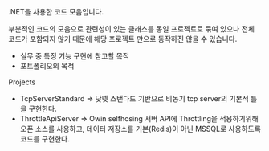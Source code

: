 .NET을 사용한 코드 모음입니다.

부분적인 코드의 모음으로 관련성이 있는 클래스를 동일 프로젝트로 묶여 있으나 전체 코드가 포함되지 않기 때문에 해당 프로젝트 만으로 동작하진 않을 수 있습니다.

- 실무 중 특정 기능 구현에 참고할 목적
- 포트폴리오의 목적

  
Projects
- TcpServerStandard  => 닷넷 스탠다드 기반으로 비동기 tcp server의 기본적 틀을 구현한다.
- ThrottleApiServer => Owin selfhosing 서버 API에 Throttling을 적용하기위해 오픈 소스를 사용하고, 데이터 저장소를 기본(Redis)이 아닌 MSSQL로 사용하도록 코드를 구현한다.
